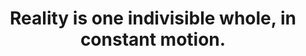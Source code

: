 ---
title: Reality is one indivisible whole, in constant motion.
tags: nondual TMWT
star: true
reality: true
order: 1
thewholeone: true
thewholeoneorder: 1
---